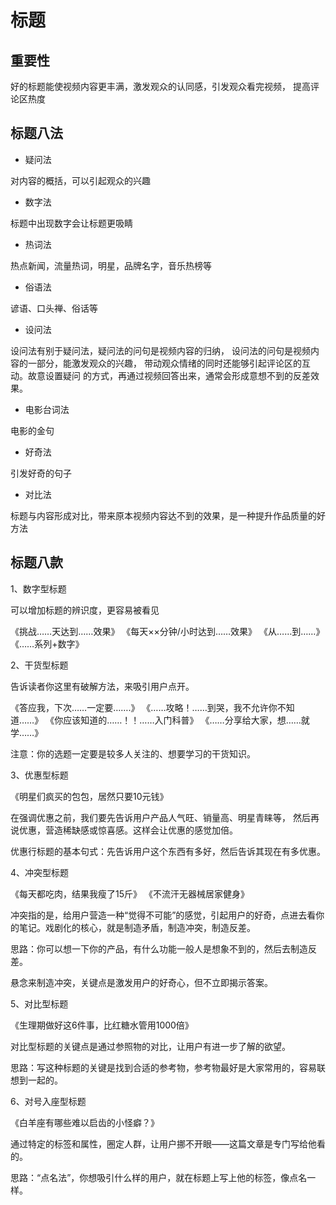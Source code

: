 # 标题

## 重要性

好的标题能使视频内容更丰满，激发观众的认同感，引发观众看完视频，
提高评论区热度

## 标题八法

- 疑问法  
  
对内容的概括，可以引起观众的兴趣

- 数字法  
  
标题中出现数字会让标题更吸睛  

- 热词法  

热点新闻，流量热词，明星，品牌名字，音乐热榜等

- 俗语法

谚语、口头禅、俗话等  

- 设问法  

设问法有别于疑问法，疑问法的问句是视频内容的归纳，
设问法的问句是视频内容的一部分，能激发观众的兴趣，
带动观众情绪的同时还能够引起评论区的互动。故意设置疑问
的方式，再通过视频回答出来，通常会形成意想不到的反差效果。

- 电影台词法  

电影的金句

- 好奇法  

引发好奇的句子

- 对比法  

标题与内容形成对比，带来原本视频内容达不到的效果，是一种提升作品质量的好方法

## 标题八款

1、数字型标题

可以增加标题的辨识度，更容易被看见

《挑战……天达到……效果》
《每天××分钟/小时达到……效果》
《从……到……》
《……系列+数字》

2、干货型标题  

告诉读者你这里有破解方法，来吸引用户点开。  

《答应我，下次……一定要…….》
《……攻略！……到哭，我不允许你不知道……》
《你应该知道的……！！……入门科普》
《……分享给大家，想……就学……》

注意：你的选题一定要是较多人关注的、想要学习的干货知识。

3、优惠型标题

《明星们疯买的包包，居然只要10元钱》

在强调优惠之前，我们要先告诉用户产品人气旺、销量高、明星青睐等，
然后再说优惠，营造稀缺感或惊喜感。这样会让优惠的感觉加倍。  

优惠行标题的基本句式：先告诉用户这个东西有多好，然后告诉其现在有多优惠。

4、冲突型标题

《每天都吃肉，结果我瘦了15斤》
《不流汗无器械居家健身》

冲突指的是，给用户营造一种“觉得不可能”的感觉，引起用户的好奇，点进去看你的笔记。戏剧化的核心，就是制造矛盾，制造冲突，制造反差。

思路：你可以想一下你的产品，有什么功能一般人是想象不到的，然后去制造反差。

悬念来制造冲突，关键点是激发用户的好奇心，但不立即揭示答案。

5、对比型标题  

《生理期做好这6件事，比红糖水管用1000倍》

对比型标题的关键点是通过参照物的对比，让用户有进一步了解的欲望。

思路：写这种标题的关键是找到合适的参考物，参考物最好是大家常用的，容易联想到一起的。

6、对号入座型标题  

《白羊座有哪些难以启齿的小怪癖？》

通过特定的标签和属性，圈定人群，让用户挪不开眼——这篇文章是专门写给他看的。

思路：“点名法”，你想吸引什么样的用户，就在标题上写上他的标签，像点名一样。

